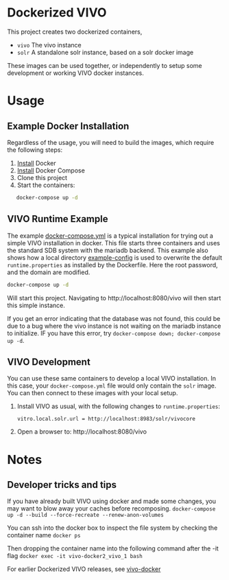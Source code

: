 # Dockerized VIVO

This project creates two dockerized containers,
- `vivo` The vivo instance
- `solr` A standalone solr instance, based on a solr docker image

These images can be used together, or independently to setup some development or working VIVO docker instances.

# Usage

## Example Docker Installation

Regardless of the usage, you will need to build the images, which require the following steps:

1. [Install](https://docs.docker.com/install/) Docker
1. [Install](https://docs.docker.com/compose/install/) Docker Compose
1. Clone this project
1. Start the containers:
```bash
   docker-compose up -d
```

## VIVO Runtime Example

The example [docker-compose.yml](docker-compose.yml) is a typical installation for trying out a simple VIVO installation in docker. This file starts three containers and uses the standard SDB system with the mariadb backend.  This example also shows how a local directory [example-config](example-config) is used to overwrite the default `runtime.properties` as installed by the Dockerfile.  Here the root password, and the domain are modified.

```bash
docker-compose up -d
```
 Will start this project.  Navigating to http://localhost:8080/vivo will then start this simple instance.

 If you get an error indicating that the database was not found, this could be due to a bug where the vivo instance is not waiting on the mariadb instance to initialize.  IF you have this error, try `docker-compose down; docker-compose up -d`.


## VIVO Development

You can use these same containers to develop a local VIVO installation.  In this
case, your `docker-compose.yml` file would only contain the `solr` image.  You can then connect to these images with your local setup.

1. Install VIVO as usual, with the following changes to `runtime.properties`:
   ```
   vitro.local.solr.url = http://localhost:8983/solr/vivocore
   ```
1. Open a browser to: http://localhost:8080/vivo


# Notes

## Developer tricks and tips
If you have already built VIVO using docker and made some changes, you may want to blow away your caches before recomposing.
`docker-compose up -d --build --force-recreate --renew-anon-volumes`

You can ssh into the docker box to inspect the file system by checking the container name
`docker ps`

Then dropping the container name into the following command after the -it flag
`docker exec -it vivo-docker2_vivo_1 bash`



For earlier Dockerized VIVO releases, see [vivo-docker](https://github.com/gwu-libraries/vivo-docker)
